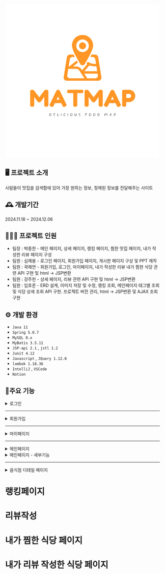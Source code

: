 <p align="center">
  <img src="https://github.com/Jonggu-code/MatMap_portfolio/blob/main/img/logo_500x500.png" alt="MatMap_logo" />
</p>

## 🖥️ 프로젝트 소개
사람들이 맛집을 검색함에 있어 가장 원하는 정보, 정제된 정보를 전달해주는 사이트​

## 🕰️ 개발기간
2024.11.18 ~ 2024.12.06

## 🧑‍🤝‍🧑  프로젝트 인원
- 팀장 : 박종찬 - 메인 페이지, 상세 페이지, 랭킹 페이지, 찜한 맛집 페이지, 내가 작성한 리뷰 페이지 구성
- 팀원 : 심재용 - 로그인 페이지, 회원가입 페이지, 게시판 페이지 구성 및 PPT 제작
- 팀원 : 곽채연 - 회원가입, 로그인, 마이페이지, 내가 작성한 리뷰 내가 찜한 식당 관련 API 구현 및 html -> JSP변환
- 팀원 : 강주헌 - 상세 페이지, 리뷰 관련 API 구현 및 html -> JSP변환
- 팀원 : 임호준 - ERD 설계, 이미지 저장 및 수정, 랭킹 조회, 메인페이지 태그별 조회 및 식당 상세 조회 API 구현. 프로젝트 버전 관리, html -> JSP변환 및 AJAX 조회 구현

## ⚙️ 개발 환경
- `Java 11`
- `Spring 5.0.7`
-  `MySQL 8.x`
-  `MyBatis 3.5.11`
-  `JSP-api 2.1` , `jstl 1.2`
-  `Junit 4.12`
-  `Javascript` , `JQuery 1.12.0`
-  `lombok 1.18.36`
-  `IntelliJ` , `VSCode`
-  `Notion`

## 📌주요 기능

  <details> 
    <summary>로그인</summary>
    <img align="top" style="width: 48%;" src="https://github.com/Jonggu-code/MatMap_portfolio/blob/main/img/로그인.png" alt="login_page" />
    <img style="width: 48%;" src="https://github.com/Jonggu-code/MatMap_portfolio/blob/main/img/로그인%20페이지%20(정보없음).png" alt="login_page_not" />
    <ul>
      <li> DB에 저장된 아이디/비밀번호와 비교 후 일치하지 않으면 '일치하는 정보가 없습니다' 메세지 띄움 </li>
      <li> 쿠키 활용해 '아이디 기억하기' 기능 사용 </li>
    </ul>
  </details>
  
***

  <details> 
    <summary>회원가입</summary>
    <img src="https://github.com/Jonggu-code/MatMap_portfolio/blob/main/img/회원가입.png" alt="register_page" />
    <ul>
      <li> 아이디 중복 체크 및 비밀번호 확인 </li>
      <li> 프로필 이미지 등록가능 </li>
      <li> 아이디, 비밀번호 유효성 체크 기능 </li>
      <li> 자기소개를 제외한 정보에 null이나 undefined 있을경우 경고 메세지 </li>
    </ul>
  </details>

  ***

  <details> 
    <summary>마이페이지</summary>
    <div>
      <img style="width: 48%;" src="https://github.com/Jonggu-code/MatMap_portfolio/blob/main/img/마이페이지.png" alt="register_page" /> 
      <img style="width: 48%;" src="https://github.com/Jonggu-code/MatMap_portfolio/blob/main/img/마이페이지(정보없음).png" alt="register_page_empty" />
      <img style="width: 48%;" src="https://github.com/Jonggu-code/MatMap_portfolio/blob/main/img/마이페이지%20반응형%201.png" alt="register_page_media_1" />
      <img align="top" style="width: 26%;" src="https://github.com/Jonggu-code/MatMap_portfolio/blob/main/img/마이페이지%20반응형%202.png" alt="register_page_media_2" />
    </div>
    <ul>
      <li> 세션 정보 조회후 해당 회원의 마이페이지 조회 </li>
      <li> 회원정보 수정 기능 (프로필 이미지 변경 가능) </li>
      <li> 유저가 찜한 음식점 & 작성한 후기 -> 찜한 시간 & 작성한 시간 순으로 상위 5개 조회 </li>
      <li> 마이페이지 정보 없을시 default 화면 구성 </li>
      <li> 반응형 페이지 구성 </li>
    </ul>
  </details>

  ***

  <details> 
    <summary>메인페이지</summary>
    <div>
      <img style="width: 48%;" src="https://github.com/Jonggu-code/MatMap_portfolio/blob/main/img/메인페이지.png" alt="index"/>
      <img style="width: 48%;" src="https://github.com/Jonggu-code/MatMap_portfolio/blob/main/img/메인화면(정보없음).png" alt="index_empty"/>
    </div>
    <ul>
      <li> 카카오맵 API 활용 - 마커 생성 / 인포윈도우 커스텀 </li>
      <li> AJAX의 비동기 처리방식으로 음식점 검색 시 음식점 리스트업 기능 구현 </li>
      <li> 검색 기록 없을 시 ‘검색 결과가 없어요’ 창 띄우기 </li>
    </ul>
  </details>

  <details> 
    <summary>메인페이지 - 세부기능</summary>
    <div>
      <img align="top" style="width: 33%;" src="https://github.com/Jonggu-code/MatMap_portfolio/blob/main/img/지역%20검색.PNG" alt="index_func1"/>
      <img align="top" style="width: 33%;" src="https://github.com/Jonggu-code/MatMap_portfolio/blob/main/img/정렬순서.PNG" alt="index_func2"/>
      <img align="top" style="width: 33%;" src="https://github.com/Jonggu-code/MatMap_portfolio/blob/main/img/태그%20검색.PNG" alt="index_func3"/>
      <img align="top" style="width: 24%;" src="https://github.com/Jonggu-code/MatMap_portfolio/blob/main/img/유저메뉴(비로그인).PNG" alt="index_func4"/>
      <img align="top" style="width: 24%;" src="https://github.com/Jonggu-code/MatMap_portfolio/blob/main/img/유저메뉴(로그인).PNG" alt="index_func5"/>
    </div>
    <ul>
      <li> 카카오맵 API 활용 - 마커 생성 / 인포윈도우 커스텀 </li>
      <li> 지도 표시지역 / 맛집 정렬 순서 / 전체 박스 클릭으로 각 검색 목적에 맞게 식당 검색 가능 </li>
      <li> 버튼 클릭하여 현재 보고있는 구역 내의 음식점 재검색 </li>
      <li> 게스트 / 유저 간 게스트박스 메뉴 상이 </li>
    </ul>
  </details>

  ***
  
  <details> 
    <summary>음식점 디테일 페이지</summary>
    <div>
      <img align="top" style="width: 33%;" src="https://github.com/Jonggu-code/MatMap_portfolio/blob/main/img/음식점%20세부페이지.jpg" alt="detail"/>
      <img align="top" style="width: 33%;" src="https://github.com/Jonggu-code/MatMap_portfolio/blob/main/img/음식점_세부페이지_반응형_1%20.jpg" alt="detail_media_1"/>
      <img align="top" style="width: 33%;" src="https://github.com/Jonggu-code/MatMap_portfolio/blob/main/img/음식점_세부페이지_반응형_2.jpg" alt="index_media_2"/>
    </div>
    <ul>
      <li> 카카오맵 API 활용 - 마커 생성 / 인포윈도우 커스텀 </li>
      <li> 지도 표시지역 / 맛집 정렬 순서 / 전체 박스 클릭으로 각 검색 목적에 맞게 식당 검색 가능 </li>
      <li> 버튼 클릭하여 현재 보고있는 구역 내의 음식점 재검색 </li>
      <li> 게스트 / 유저 간 게스트박스 메뉴 상이 </li>
    </ul>
  </details>
  



# 랭킹페이지
# 리뷰작성
# 내가 찜한 식당 페이지
# 내가 리뷰 작성한 식당 페이지
